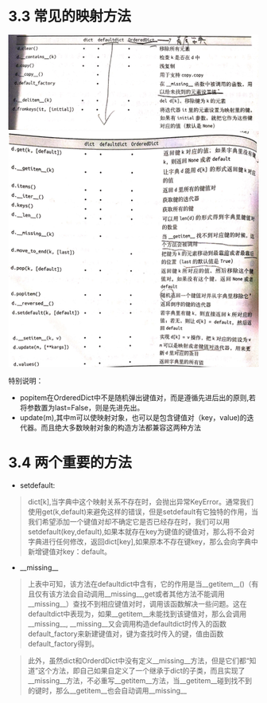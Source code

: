 # 3.3 常见的映射方法
<img src="./image/扫描全能王CamScanner 2021-02-09 18.05_1.jpg" alt="常用方法图一"/>
<br>
<img src="./image/扫描全能王CamScanner 2021-02-09 18.05_2 (1).jpg"/>

特别说明：
* popitem在OrderedDict中不是随机弹出键值对，而是遵循先进后出的原则,若将参数置为last=False，则是先进先出。
* update(m),其中m可以使映射对象，也可以是包含键值对（key，value)的迭代器。而且绝大多数映射对象的构造方法都兼容这两种方法

# 3.4 两个重要的方法
* setdefault:
> dict[k],当字典中这个映射关系不存在时，会抛出异常KeyError。通常我们使用get(k,default)来避免这样的错误，但是setdefault有它独特的作用，当我们希望添加一个键值对却不确定它是否已经存在时，我们可以用setdefault(key,default),如果本就存在key为键值的键值对，那么将不会对字典进行任何修改，返回dict[key],如果原本不存在键key，那么会向字典中新增键值对key：default。
* \_\_missing__
> 上表中可知，该方法在defaultdict中含有，它的作用是当__getitem__()（有且仅有该方法会自动调用__missing__,get或者其他方法不能调用__missing__）查找不到相应键值对时，调用该函数解决一些问题。这在defaultdict中表现为，如果__getitem__未能找到该键值对，那么会调用__missing__, \_\_missing__又会调用构造defaultdict时传入的函数default_factory来新建键值对，键为查找时传入的键，值由函数default_factory得到。

> 此外，虽然dict和OrderdDict中没有定义__missing__方法，但是它们都“知道”这个方法，即自己如果自定义了一个继承于dict的子类，而且实现了__missing__方法，不必重写__getitem__方法，当__getitem__碰到找不到的键时，那么__getitem__也会自动调用__missing__
